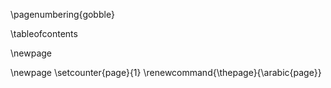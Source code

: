 \pagenumbering{gobble}

\tableofcontents

\newpage

\newpage \setcounter{page}{1} \renewcommand{\thepage}{\arabic{page}}
